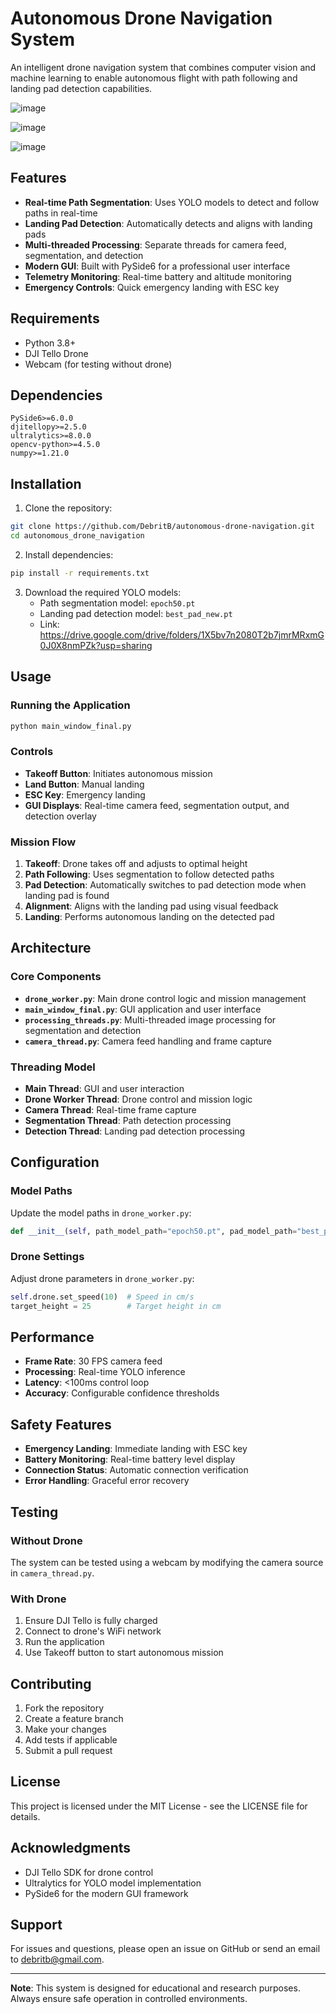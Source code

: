 # Autonomous Drone Navigation System

An intelligent drone navigation system that combines computer vision and machine learning to enable autonomous flight with path following and landing pad detection capabilities.

![image](https://github.com/user-attachments/assets/faecf573-61a9-4141-bf9e-1469a87c731d)

![image](https://github.com/user-attachments/assets/270c8c8c-f989-483c-8784-2725de81657f)

![image](https://github.com/user-attachments/assets/f6f14706-5783-484a-aa21-bf3e5f2011df)


## Features

- **Real-time Path Segmentation**: Uses YOLO models to detect and follow paths in real-time
- **Landing Pad Detection**: Automatically detects and aligns with landing pads
- **Multi-threaded Processing**: Separate threads for camera feed, segmentation, and detection
- **Modern GUI**: Built with PySide6 for a professional user interface
- **Telemetry Monitoring**: Real-time battery and altitude monitoring
- **Emergency Controls**: Quick emergency landing with ESC key

## Requirements

- Python 3.8+
- DJI Tello Drone
- Webcam (for testing without drone)

## Dependencies

```
PySide6>=6.0.0
djitellopy>=2.5.0
ultralytics>=8.0.0
opencv-python>=4.5.0
numpy>=1.21.0
```

## Installation

1. Clone the repository:
```bash
git clone https://github.com/DebritB/autonomous-drone-navigation.git
cd autonomous_drone_navigation
```

2. Install dependencies:
```bash
pip install -r requirements.txt
```

3. Download the required YOLO models:
   - Path segmentation model: `epoch50.pt`
   - Landing pad detection model: `best_pad_new.pt`
   - Link: https://drive.google.com/drive/folders/1X5bv7n2080T2b7jmrMRxmG0J0X8nmPZk?usp=sharing 

## Usage

### Running the Application

```bash
python main_window_final.py
```

### Controls

- **Takeoff Button**: Initiates autonomous mission
- **Land Button**: Manual landing
- **ESC Key**: Emergency landing
- **GUI Displays**: Real-time camera feed, segmentation output, and detection overlay

### Mission Flow

1. **Takeoff**: Drone takes off and adjusts to optimal height
2. **Path Following**: Uses segmentation to follow detected paths
3. **Pad Detection**: Automatically switches to pad detection mode when landing pad is found
4. **Alignment**: Aligns with the landing pad using visual feedback
5. **Landing**: Performs autonomous landing on the detected pad

## Architecture

### Core Components

- **`drone_worker.py`**: Main drone control logic and mission management
- **`main_window_final.py`**: GUI application and user interface
- **`processing_threads.py`**: Multi-threaded image processing for segmentation and detection
- **`camera_thread.py`**: Camera feed handling and frame capture

### Threading Model

- **Main Thread**: GUI and user interaction
- **Drone Worker Thread**: Drone control and mission logic
- **Camera Thread**: Real-time frame capture
- **Segmentation Thread**: Path detection processing
- **Detection Thread**: Landing pad detection processing

## Configuration

### Model Paths

Update the model paths in `drone_worker.py`:

```python
def __init__(self, path_model_path="epoch50.pt", pad_model_path="best_pad_new.pt", parent=None):
```

### Drone Settings

Adjust drone parameters in `drone_worker.py`:

```python
self.drone.set_speed(10)  # Speed in cm/s
target_height = 25        # Target height in cm
```

## Performance

- **Frame Rate**: 30 FPS camera feed
- **Processing**: Real-time YOLO inference
- **Latency**: <100ms control loop
- **Accuracy**: Configurable confidence thresholds

## Safety Features

- **Emergency Landing**: Immediate landing with ESC key
- **Battery Monitoring**: Real-time battery level display
- **Connection Status**: Automatic connection verification
- **Error Handling**: Graceful error recovery

## Testing

### Without Drone

The system can be tested using a webcam by modifying the camera source in `camera_thread.py`.

### With Drone

1. Ensure DJI Tello is fully charged
2. Connect to drone's WiFi network
3. Run the application
4. Use Takeoff button to start autonomous mission

## Contributing

1. Fork the repository
2. Create a feature branch
3. Make your changes
4. Add tests if applicable
5. Submit a pull request

## License

This project is licensed under the MIT License - see the LICENSE file for details.

## Acknowledgments

- DJI Tello SDK for drone control
- Ultralytics for YOLO model implementation
- PySide6 for the modern GUI framework

## Support

For issues and questions, please open an issue on GitHub or send an email to debritb@gmail.com.

---

**Note**: This system is designed for educational and research purposes. Always ensure safe operation in controlled environments. 
